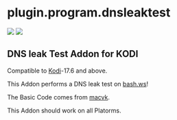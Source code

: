 # plugin.program.dnsleaktest
![](https://github.com/Space2Walker/plugin.program.dnsleaktest/workflows/LEIA/badge.svg)
![](https://github.com/Space2Walker/plugin.program.dnsleaktest/workflows/MATRIX/badge.svg)
## DNS leak Test Addon for KODI
Compatible to [Kodi](https://kodi.tv/)-17.6 and above.

This Addon performs a DNS leak test on [bash.ws](https://bash.ws/dnsleak)!

The Basic Code comes from [macvk](https://github.com/macvk/dnsleaktest).

This Addon should work on all Platorms.
